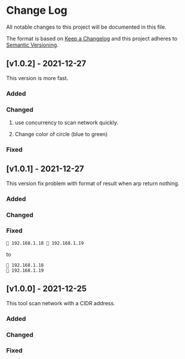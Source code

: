 # Change Log

All notable changes to this project will be documented in this file.

The format is based on [Keep a Changelog](http://keepachangelog.com/)
and this project adheres to [Semantic Versioning](http://semver.org/).

## [v1.0.2] - 2021-12-27

This version is more fast.

### Added

### Changed

1. use concurrency to scan network quickly.

2. Change color of circle (blue to green)

### Fixed

## [v1.0.1] - 2021-12-27

This version fix problem with format of result when arp return nothing.

### Added

### Changed

### Fixed

```text
🔵 192.168.1.18 🔴 192.168.1.19
```

to

```text
🔵 192.168.1.18
🔴 192.168.1.19
```

## [v1.0.0] - 2021-12-25

This tool scan network with a CIDR address.

### Added

### Changed

### Fixed
